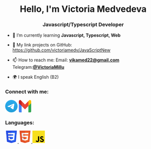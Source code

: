 <h1 align="center">Hello, I'm Victoria Medvedeva</h1>
<h3 align="center">Javascript/Typescript Developer</h3>



- 🌱 I’m currently learning **Javascript, Typescript, Web**
- 🚀 My link projects on GitHub: <a href = "https://github.com/victoriamedv/JavaScriptNew">https://github.com/victoriamedv/JavaScriptNew</a>
  
- 📫 How to reach me: Email: **vikamed22@gmail.com** 
   Telegram:<a href="https://t.me/VictoriaMillu" target="blank">**@VictoriaMillu**</a>
- 🌍 I speak English (B2)

### Connect with me:
<p align="left">
<a href="https://t.me/VictoriaMillu" target="blank"><img align="center" src="https://github.com/victoriamedv/victoriamedv/blob/main/icons/Telegram.svg" alt="VictoriaMillu" height="40" width="40" /></a>
<a href="mailto:vikamed22@gmail.com"><img align="center" src="https://github.com/victoriamedv/victoriamedv/blob/main/icons/Gmail_icon_(2020).svg" alt="vikamed22@gmail.com" height="40" width="40" /></a>
</p>

### Languages:
<a href="https://www.w3schools.com/css/" target="_blank" rel="noreferrer"> <img src="https://github.com/victoriamedv/victoriamedv/blob/main/icons/CSS3.svg" alt="css3" width="40" height="40"/> </a> 
<a href="https://www.w3.org/html/" target="_blank" rel="noreferrer"> <img src="https://github.com/victoriamedv/victoriamedv/blob/main/icons/HTML5.svg" alt="html5" width="40" height="40"/> </a> 
<a href="https://www.w3schools.com/js/" target="_blank" rel="noreferrer"> <img src="https://github.com/victoriamedv/victoriamedv/blob/main/icons/Unofficial_JavaScript_logo_2.svg" alt="cs" width="40" height="40"/> </a> 

